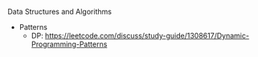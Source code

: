 Data Structures and Algorithms
- Patterns
  - DP: https://leetcode.com/discuss/study-guide/1308617/Dynamic-Programming-Patterns
  